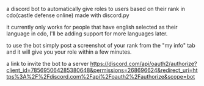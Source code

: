 a discord bot to automatically give roles to users based on their rank in cdo(castle defense online)
made with discord.py


it currently only works for people that have english selected as their language in cdo, I'll be adding support for more languages later.


to use the bot simply post a screenshot of your rank from the "my info" tab and it will give you your role within a few minutes. 

a link to invite the bot to a server
https://discord.com/api/oauth2/authorize?client_id=785695064285380648&permissions=268696624&redirect_uri=https%3A%2F%2Fdiscord.com%2Fapi%2Foauth2%2Fauthorize&scope=bot
